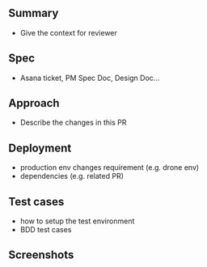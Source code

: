 ## Summary
- Give the context for reviewer

## Spec
- Asana ticket, PM Spec Doc, Design Doc...

## Approach
- Describe the changes in this PR

## Deployment
- production env changes requirement (e.g. drone env)
- dependencies (e.g. related PR)

## Test cases
- how to setup the test environment
- BDD test cases

## Screenshots